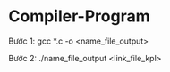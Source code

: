 # Compiler-Program
Bước 1: gcc *.c -o <name_file_output>


Bước 2: ./name_file_output <link_file_kpl>
